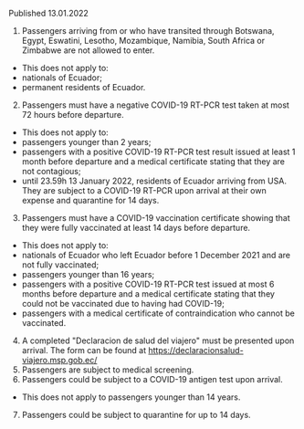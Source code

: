 Published 13.01.2022
1. Passengers arriving from or who have transited through Botswana, Egypt, Eswatini, Lesotho, Mozambique, Namibia, South Africa or Zimbabwe are not allowed to enter.
- This does not apply to:
- nationals of Ecuador;
- permanent residents of Ecuador.
2. Passengers must have a negative COVID-19 RT-PCR test taken at most 72 hours before departure.
- This does not apply to:
- passengers younger than 2 years;
- passengers with a positive COVID-19 RT-PCR test result issued at least 1 month before departure and a medical certificate stating that they are not contagious;
- until 23.59h 13 January 2022, residents of Ecuador arriving from USA. They are subject to a COVID-19 RT-PCR upon arrival at their own expense and quarantine for 14 days.
3. Passengers must have a COVID-19 vaccination certificate showing that they were fully vaccinated at least 14 days before departure.
- This does not apply to:
- nationals of Ecuador who left Ecuador before 1 December 2021 and are not fully vaccinated;
- passengers younger than 16 years;
- passengers with a positive COVID-19 RT-PCR test issued at most 6 months before departure and a medical certificate stating that they could not be vaccinated due to having had COVID-19;
- passengers with a medical certificate of contraindication who cannot be vaccinated.
4. A completed "Declaracion de salud del viajero" must be presented upon arrival. The form can be found at <a href="https://declaracionsalud-viajero.msp.gob.ec/">https://declaracionsalud-viajero.msp.gob.ec/</a>
5. Passengers are subject to medical screening.
6. Passengers could be subject to a COVID-19 antigen test upon arrival.
- This does not apply to passengers younger than 14 years.
7. Passengers could be subject to quarantine for up to 14 days.